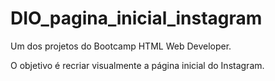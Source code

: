 # DIO_pagina_inicial_instagram
Um dos projetos do Bootcamp HTML Web Developer.

O objetivo é recriar visualmente a página inicial do Instagram.
